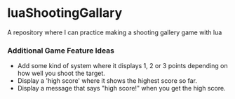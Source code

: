 # luaShootingGallary
A repository where I can practice making a shooting gallery game with lua

### Additional Game Feature Ideas
- Add some kind of system where it displays 1, 2 or 3 points depending on how well you shoot the target.
- Display a 'high score' where it shows the highest score so far.
- Display a message that says "high score!" when you get the high score.